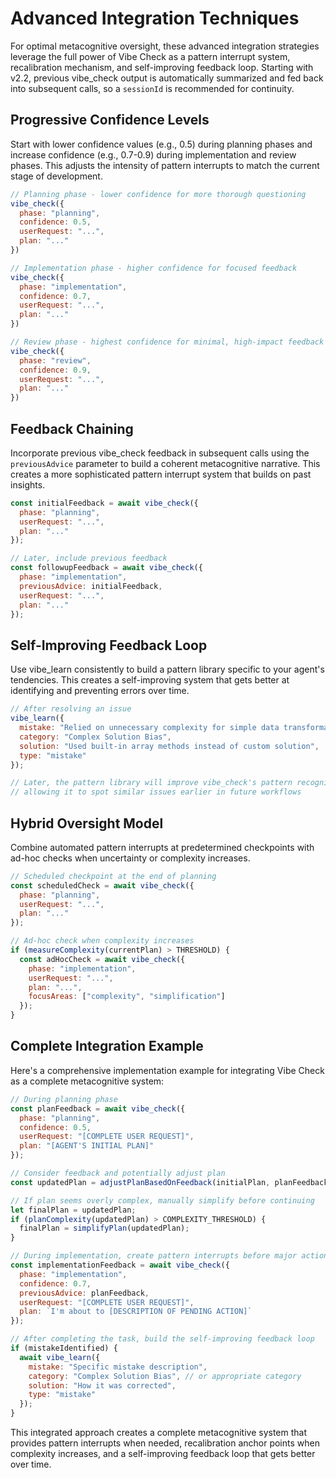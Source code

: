 # Advanced Integration Techniques

For optimal metacognitive oversight, these advanced integration strategies leverage the full power of Vibe Check as a pattern interrupt system, recalibration mechanism, and self-improving feedback loop. Starting with v2.2, previous vibe_check output is automatically summarized and fed back into subsequent calls, so a `sessionId` is recommended for continuity.

## Progressive Confidence Levels

Start with lower confidence values (e.g., 0.5) during planning phases and increase confidence (e.g., 0.7-0.9) during implementation and review phases. This adjusts the intensity of pattern interrupts to match the current stage of development.

```javascript
// Planning phase - lower confidence for more thorough questioning
vibe_check({
  phase: "planning",
  confidence: 0.5,
  userRequest: "...",
  plan: "..."
})

// Implementation phase - higher confidence for focused feedback
vibe_check({
  phase: "implementation",
  confidence: 0.7,
  userRequest: "...",
  plan: "..."
})

// Review phase - highest confidence for minimal, high-impact feedback
vibe_check({
  phase: "review",
  confidence: 0.9,
  userRequest: "...",
  plan: "..."
})
```

## Feedback Chaining

Incorporate previous vibe_check feedback in subsequent calls using the `previousAdvice` parameter to build a coherent metacognitive narrative. This creates a more sophisticated pattern interrupt system that builds on past insights.

```javascript
const initialFeedback = await vibe_check({
  phase: "planning",
  userRequest: "...",
  plan: "..."
});

// Later, include previous feedback
const followupFeedback = await vibe_check({
  phase: "implementation",
  previousAdvice: initialFeedback,
  userRequest: "...",
  plan: "..."
});
```

## Self-Improving Feedback Loop

Use vibe_learn consistently to build a pattern library specific to your agent's tendencies. This creates a self-improving system that gets better at identifying and preventing errors over time.

```javascript
// After resolving an issue
vibe_learn({
  mistake: "Relied on unnecessary complexity for simple data transformation",
  category: "Complex Solution Bias",
  solution: "Used built-in array methods instead of custom solution",
  type: "mistake"
});

// Later, the pattern library will improve vibe_check's pattern recognition
// allowing it to spot similar issues earlier in future workflows
```

## Hybrid Oversight Model

Combine automated pattern interrupts at predetermined checkpoints with ad-hoc checks when uncertainty or complexity increases.

```javascript
// Scheduled checkpoint at the end of planning
const scheduledCheck = await vibe_check({
  phase: "planning",
  userRequest: "...",
  plan: "..."
});

// Ad-hoc check when complexity increases
if (measureComplexity(currentPlan) > THRESHOLD) {
  const adHocCheck = await vibe_check({
    phase: "implementation",
    userRequest: "...",
    plan: "...",
    focusAreas: ["complexity", "simplification"]
  });
}
```

## Complete Integration Example

Here's a comprehensive implementation example for integrating Vibe Check as a complete metacognitive system:

```javascript
// During planning phase
const planFeedback = await vibe_check({
  phase: "planning",
  confidence: 0.5,
  userRequest: "[COMPLETE USER REQUEST]",
  plan: "[AGENT'S INITIAL PLAN]"
});

// Consider feedback and potentially adjust plan
const updatedPlan = adjustPlanBasedOnFeedback(initialPlan, planFeedback);

// If plan seems overly complex, manually simplify before continuing
let finalPlan = updatedPlan;
if (planComplexity(updatedPlan) > COMPLEXITY_THRESHOLD) {
  finalPlan = simplifyPlan(updatedPlan);
}

// During implementation, create pattern interrupts before major actions
const implementationFeedback = await vibe_check({
  phase: "implementation",
  confidence: 0.7,
  previousAdvice: planFeedback,
  userRequest: "[COMPLETE USER REQUEST]",
  plan: `I'm about to [DESCRIPTION OF PENDING ACTION]`
});

// After completing the task, build the self-improving feedback loop
if (mistakeIdentified) {
  await vibe_learn({
    mistake: "Specific mistake description",
    category: "Complex Solution Bias", // or appropriate category
    solution: "How it was corrected",
    type: "mistake"
  });
}
```

This integrated approach creates a complete metacognitive system that provides pattern interrupts when needed, recalibration anchor points when complexity increases, and a self-improving feedback loop that gets better over time.